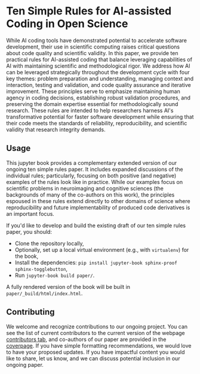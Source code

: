 # Ten Simple Rules for AI-assisted Coding in Open Science

While AI coding tools have demonstrated potential to accelerate software development, their use in scientific computing raises critical questions about code quality and scientific validity. In this paper, we provide ten practical rules for AI-assisted coding that balance leveraging capabilities of AI with maintaining scientific and methodological rigor. We address how AI can be leveraged strategically throughout the development cycle with four key themes: problem preparation and understanding, managing context and interaction, testing and validation, and code quality assurance and iterative improvement. These principles serve to emphasize maintaining human agency in coding decisions, establishing robust validation procedures, and preserving the domain expertise essential for methodologically sound research. These rules are intended to help researchers harness AI's transformative potential for faster software development while ensuring that their code meets the standards of reliability, reproducibility, and scientific validity that research integrity demands.

## Usage

This jupyter book provides a complementary extended version of our ongoing ten simple rules paper. It includes expanded discussions of the individual rules; particularly, focusing on both positive (and negative) examples of the rules look like in practice. While our examples focus on scientific problems in neuroimaging and cognitive sciences (the backgrounds of many of the co-authors on this work), the principles espoused in these rules extend directly to other domains of science where reproducibility and future implementability of produced code derivatives is an important focus. 

If you'd like to develop and build the existing draft of our ten simple rules paper, you should:

+ Clone the repository locally,
+ Optionally, set up a local virtual environment (e.g., with `virtualenv`) for the book,
+ Install the dependencies: `pip install jupyter-book sphinx-proof sphinx-togglebutton`,
+ Run `jupyter-book build paper/`.

A fully rendered version of the book will be built in `paper/_build/html/index.html`.

## Contributing

We welcome and recognize contributions to our ongoing project. You can see the list of current contributors to the current version of the webpage [contributors tab](https://github.com/ebridge2/10sr_ai_assisted_coding/graphs/contributors), and co-authors of our paper are provided in the [coverpage](https://github.com/ebridge2/10sr_ai_assisted_coding/blob/main/paper/coverpage.md). If you have simple formatting recommendations, we would love to have your proposed updates. If you have impactful content you would like to share, let us know, and we can discuss potential inclusion in our ongoing paper. 
